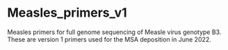 # Measles_primers_v1
Measles primers for full genome sequencing of Measle virus genotype B3. These are version 1 primers used for the MSA deposition in June 2022. 
